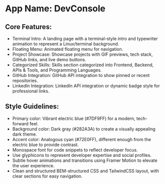 # **App Name**: DevConsole

## Core Features:

- Terminal Intro: A landing page with a terminal-style intro and typewriter animation to represent a Linux/terminal background.
- Floating Menu: Animated floating menu for navigation.
- Project Showcase: Showcase projects with GIF previews, tech stack, GitHub links, and live demo buttons.
- Categorized Skills: Skills section categorized into Frontend, Backend, APIs & Tools, and Programming Languages.
- GitHub Integration: GitHub API integration to show pinned or recent repositories.
- LinkedIn Integration: LinkedIn API integration or dynamic badge style for professional links.

## Style Guidelines:

- Primary color: Vibrant electric blue (#7DF9FF) for a modern, tech-forward feel.
- Background color: Dark gray (#282A3A) to create a visually appealing dark theme.
- Accent color: Analogous cyan (#72E0FF), different enough from the electric blue to provide contrast.
- Monospace font for code snippets to reflect developer focus.
- Use glyphicons to represent developer expertise and social profiles.
- Subtle hover animations and transitions using Framer Motion to elevate the user experience.
- Clean and structured BEM-structured CSS and TailwindCSS layout, with clear sections for easy navigation.
